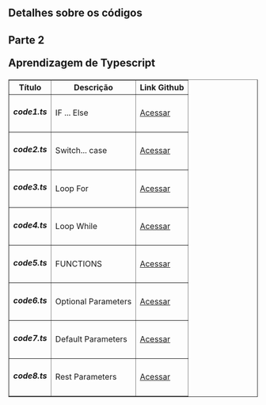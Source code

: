 <h2>Detalhes sobre os códigos
<h2>Parte 2 

**Aprendizagem de Typescript**
>>
<table border="1">
  <tr><th>Título</th><th>Descrição</th><th>Link Github</th></tr>
<tr><td><h5>code1.ts</td> <td>IF ... Else</td><td><a href="https://github.com/Xaobin/Typescript_Aprendizado/blob/main/parte2/code1.ts">Acessar</a></td></tr>
<tr><td><h5>code2.ts</td> <td>Switch... case</td><td><a href="https://github.com/Xaobin/Typescript_Aprendizado/blob/main/parte2/code2.ts">Acessar</a></td></tr>
<tr><td><h5>code3.ts</td> <td>Loop For</td><td><a href="https://github.com/Xaobin/Typescript_Aprendizado/blob/main/parte2/code3.ts">Acessar</a></td></tr>
<tr><td><h5>code4.ts</td> <td>Loop While</td><td><a href="https://github.com/Xaobin/Typescript_Aprendizado/blob/main/parte2/code4.ts">Acessar</a></td></tr>
<tr><td><h5>code5.ts</td> <td>FUNCTIONS</td><td><a href="https://github.com/Xaobin/Typescript_Aprendizado/blob/main/parte2/code5.ts">Acessar</a></td></tr>
<tr><td><h5>code6.ts</td> <td>Optional Parameters</td><td><a href="https://github.com/Xaobin/Typescript_Aprendizado/blob/main/parte2/code6.ts">Acessar</a></td></tr>
<tr><td><h5>code7.ts</td> <td>Default Parameters</td><td><a href="https://github.com/Xaobin/Typescript_Aprendizado/blob/main/parte2/code7.ts">Acessar</a></td></tr>
<tr><td><h5>code8.ts</td> <td>Rest Parameters</td><td><a href="https://github.com/Xaobin/Typescript_Aprendizado/blob/main/parte2/code8.ts">Acessar</a></td></tr>

</table>



